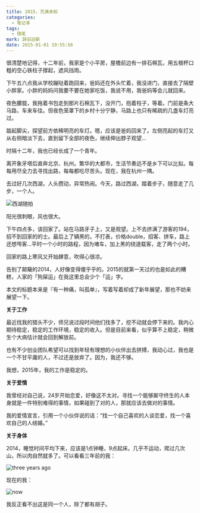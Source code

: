 ```yaml
---
title: 2015，充满未知
categories:
  - 笔记本
tags:
  - 随笔
mark: 辞旧迎新
date: 2015-01-01 19:55:58
---
```


很清楚地记得，十二年前，我家是个小平房，屋檐前边有一排石棉瓦，用五根杯口粗的空心铁柱子撑起，遮风挡雨。

下午五六点我从学校蹦哒着跑回来，爸妈还在外头忙着，我没进门，直接去了隔壁小胖家。小胖的妈妈问我要不要在她家吃饭，我说不用，我爸妈等会儿就回来。

夜色朦胧，我拖着书包走到那片石棉瓦下，没开门，抱着柱子，等着。门前是条大马路，车来车往。但夜色笼罩下的乡村十分宁静，马路上也只有稀疏的几盏车灯亮过。

踮起脚尖，探望前方依稀明亮的车灯。嗯，应该是爸妈回来了。左侧亮起的车灯又从右侧暗淡下去，直到留下全部的夜色，继续伸出脖子观望...

时隔十二年，我也已经长成了一个青年。

离开象牙塔后直奔北京、杭州。繁华的大都市，生活节奏远不是乡下可以比拟。每每用尽全力去寻找出路，每每都吃尽苦头。现在，我在杭州一隅。

去过好几次西湖，人头攒动，异常热闹。今天，路过西湖，踏着步子，随意走了几步，一个人。

![西湖随拍](../blogimgs/2015/01/01/5B9F5D5BF1977B7DAA99C06DE7E5847B.png)<!--<source src="http://barretlee.com/life/content/images/2015/Jan/5B9F5D5BF1977B7DAA99C06DE7E5847B.png">-->

阳光很刺眼，风也很大。

下午四点多，该回家了。站在马路牙子上，又是观望。上不去挤满了游客的194，招不到回家的的士。最后上了辆黑的，不打表，价格double，招客、拼车，路上还想甩客...平时一个小时的路程，因为堵车，加上黑的绕道载客，走了两个小时。

回家的路上寒风又开始肆意，吹得心很凉。

告别了颠簸的2014，人好像变得傻乎乎的。2015的就第一天过的也是如此的糟糕，人家的「狗屎运」在我这里总会少个「运」字。

本文的标题本来是『有一种痛，叫孤单』，写着写着却成了新年展望，那也不妨来展望一下。

**关于工作**

最近找我的猎头不少，师兄说过段时间他们找多了，挖不动就会停下来的。我内心期待稳定，稳定的工作环境，稳定的收入。但是目前来看，似乎算不上稳定，稍微生个大病估计就会回到解放前。

也有不少创业团队希望可以找到年轻有理想的小伙伴出去拼搏，我动心过，我也是一个不甘平庸的人，不过还是放弃了。因为，我还不够。

我想，2015年，我的工作是稳定的。

**关于爱情**

我曾经对自己说，24岁开始恋爱，好像这不太对。寻找一个能够厮守终生的人本身就是一件特别难得的事情，如果碰到了对的人，那就应该去做对的事情。

我的爱情宣言，引用一个小伙伴说的话：“找一个自己喜欢的人谈恋爱，找一个喜欢自己的人结婚。”

**关于身体**

2014，睡觉时间平均下来，应该是1点钟睡，9点起床。几乎不运动，爬过几次山，所以肉自然就多了。可以看看三年前的我：

![three years ago](../blogimgs/2015/01/01/avatar.jpg)<!--<source src="http://barretlee.com/life/content/images/2015/Jan/avatar.jpg">-->

现在的我：

![now](../blogimgs/2015/01/01/058E64230E3AF81806B5CFA6E53F465F.jpg)<!--<source src="http://barretlee.com/life/content/images/2015/Jan/058E64230E3AF81806B5CFA6E53F465F.jpg">-->

我反正看不出这是同一个人，除了都有胡子。